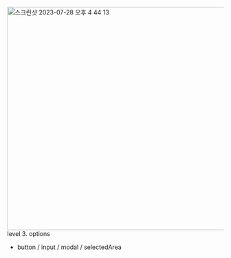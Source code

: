 <img width="519" alt="스크린샷 2023-07-28 오후 4 44 13" src="https://github.com/billiweb/todolist-project-lv/assets/119646235/39aff139-a169-4f85-9a99-825af4cfd269"><br />
level 3. options
- button / input / modal / selectedArea
